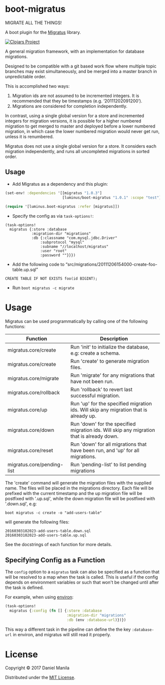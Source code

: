 # boot-migratus

MIGRATE ALL THE THINGS!

A boot plugin for the [Migratus](https://github.com/yogthos/migratus) library.

[![Clojars Project](https://img.shields.io/clojars/v/luminus/boot-migratus.svg)](https://clojars.org/luminus/boot-migratus)

A general migration framework, with an implementation for database migrations.

Designed to be compatible with a git based work flow where multiple topic branches may exist simultaneously, and be merged into a master branch in unpredictable order.

This is accomplished two ways:

1. Migration ids are not assumed to be incremented integers. It is recommended that they be timestamps (e.g. ‘20111202091200’).
2. Migrations are considered for completion independently.

In contrast, using a single global version for a store and incremented integers for migration versions, it is possible for a higher numbered migration to get merged to master and deployed before a lower numbered migration, in which case the lower numbered migration would never get run, unless it is renumbered.

Migratus does not use a single global version for a store. It considers each migration independently, and runs all uncompleted migrations in sorted order.

## Usage

- Add Migratus as a dependency and this plugin:

```clojure
(set-env! :dependencies '[[migratus "1.0.3"]
                          [luminus/boot-migratus "1.0.1" :scope "test"]])
                          
(require '[luminus.boot-migratus :refer [migratus]])
```

- Specify the config as via `task-options!`:

```
(task-options!
  migratus {:store :database
            :migration-dir "migrations"
            :db {:classname "com.mysql.jdbc.Driver"
                :subprotocol "mysql"
                :subname "//localhost/migratus"
                :user "root"
                :password ""}}})
```

- Add the following code to “src/migrations/20111206154000-create-foo-table.up.sql”

```
CREATE TABLE IF NOT EXISTS foo(id BIGINT);
```
    
- Run `boot migratus -c migrate`

# Usage

   Migratus can be used programmatically by calling one of the following
   functions:

   | Function                   | Description                                                                               |
   |----------------------------|-------------------------------------------------------------------------------------------|
   | migratus.core/create       | Run 'init' to initialize the database, e.g: create a schema.                              |
   | migratus.core/create       | Run 'create' to generate migration files.                                                 |
   | migratus.core/migrate      | Run 'migrate' for any migrations that have not been run.                                  |
   | migratus.core/rollback     | Run 'rollback' to revert last successful migration.                                       |
   | migratus.core/up           | Run 'up' for the specified migration ids. Will skip any migration that is already up.     |
   | migratus.core/down         | Run 'down' for the specified migration ids. Will skip any migration that is already down. |
   | migratus.core/reset        | Run 'down' for all migrations that have been run, and 'up' for all migrations.            |
   | migratus.core/pending-list | Run 'pending-list' to list pending migrations                                             |

   The 'create' command will generate the migration files with the supplied name. The files will be placed in the migrations
   directory. Each file will be prefixed with the current timestamp and the up migration file will be postfixed with '.up.sql',
   while the down migration file will be postfixed with '.down.sql', e.g:
   
   `boot migratus -c create -o "add-users-table"`
   
   will generate the following files:
   
   ```
   20160303102023-add-users-table.down.sql
   20160303102023-add-users-table.up.sql
   ```

   See the docstrings of each function for more details.
   
## Specifying Config as a Function

The `config` option to a `migratus` task can also be specified as a function
that will be resolved to a map when the task is called. This is useful if the
config depends on environment variables or such that won't be changed until 
after the task is defined.

For example, when using [environ](https://github.com/weavejester/environ):
```clojure
(task-options!
  migratus {:config (fn [] {:store :database
                            :migration-dir "migrations"
                            :db (env :database-url)})})
```

This way a different task in the pipeline can define the the key `:database-url`
in environ, and migratus will still read it properly.

# License

Copyright © 2017 Daniel Manila

Distributed under the [MIT License](https://opensource.org/licenses/MIT).
